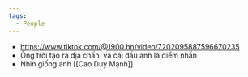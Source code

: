 ```yaml
---
tags:
  - People
---
```

- https://www.tiktok.com/@1900.hn/video/7202095887596670235
- Ông trời tạo ra địa chấn, và cái đầu anh là điểm nhấn
- Nhìn giống anh [[Cao Duy Mạnh]]